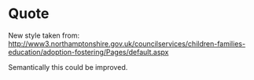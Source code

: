 # Quote

New style taken from: http://www3.northamptonshire.gov.uk/councilservices/children-families-education/adoption-fostering/Pages/default.aspx

Semantically this could be improved.